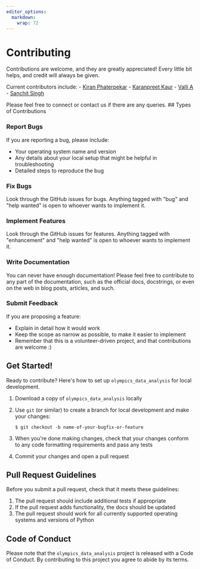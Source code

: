 ```yaml
---
editor_options: 
  markdown: 
    wrap: 72
---
```


# Contributing

Contributions are welcome, and they are greatly appreciated! Every
little bit helps, and credit will always be given.

Current contributors include: - [Kiran
Phaterpekar](https://github.com/kphaterp) - [Karanpreet
Kaur](https://github.com/karanpreetkaur) - [Valli
A](https://github.com/valli180) - [Sanchit
Singh](https://github.com/Sanchit120496)

Please feel free to connect or contact us if there are any queries. ##
Types of Contributions

### Report Bugs

If you are reporting a bug, please include:

-   Your operating system name and version
-   Any details about your local setup that might be helpful in
    troubleshooting
-   Detailed steps to reproduce the bug

### Fix Bugs

Look through the GitHub issues for bugs. Anything tagged with "bug" and
"help wanted" is open to whoever wants to implement it.

### Implement Features

Look through the GitHub issues for features. Anything tagged with
"enhancement" and "help wanted" is open to whoever wants to implement
it.

### Write Documentation

You can never have enough documentation! Please feel free to contribute
to any part of the documentation, such as the official docs, docstrings,
or even on the web in blog posts, articles, and such.

### Submit Feedback

If you are proposing a feature:

-   Explain in detail how it would work
-   Keep the scope as narrow as possible, to make it easier to implement
-   Remember that this is a volunteer-driven project, and that
    contributions are welcome :)

## Get Started!

Ready to contribute? Here's how to set up `olympics_data_analysis` for
local development.

1.  Download a copy of `olympics_data_analysis` locally

2.  Use `git` (or similar) to create a branch for local development and
    make your changes:

    ``` console
    $ git checkout -b name-of-your-bugfix-or-feature
    ```

3.  When you're done making changes, check that your changes conform to
    any code formatting requirements and pass any tests

4.  Commit your changes and open a pull request

## Pull Request Guidelines

Before you submit a pull request, check that it meets these guidelines:

1.  The pull request should include additional tests if appropriate
2.  If the pull request adds functionality, the docs should be updated
3.  The pull request should work for all currently supported operating
    systems and versions of Python

## Code of Conduct

Please note that the `olympics_data_analysis` project is released with a
Code of Conduct. By contributing to this project you agree to abide by
its terms.
